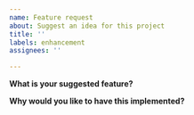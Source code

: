 ```yaml
---
name: Feature request
about: Suggest an idea for this project
title: ''
labels: enhancement
assignees: ''

---
```


**What is your suggested feature?**


**Why would you like to have this implemented?**
